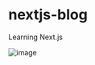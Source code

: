 # nextjs-blog
Learning Next.js

![image](https://github.com/abhiramready/nextjs-blog/assets/40287643/44256f7a-74f3-41eb-b02e-145c98a131b0)

